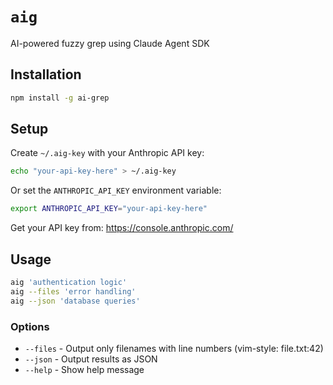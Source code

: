 # `aig`

AI-powered fuzzy grep using Claude Agent SDK

## Installation

```bash
npm install -g ai-grep
```

## Setup

Create `~/.aig-key` with your Anthropic API key:

```bash
echo "your-api-key-here" > ~/.aig-key
```

Or set the `ANTHROPIC_API_KEY` environment variable:

```bash
export ANTHROPIC_API_KEY="your-api-key-here"
```

Get your API key from: https://console.anthropic.com/

## Usage

```bash
aig 'authentication logic'
aig --files 'error handling'
aig --json 'database queries'
```

### Options

- `--files` - Output only filenames with line numbers (vim-style: file.txt:42)
- `--json` - Output results as JSON
- `--help` - Show help message

